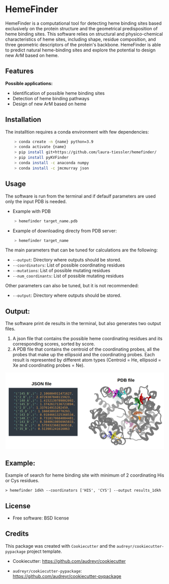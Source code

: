 HemeFinder
==========

HemeFinder is a computational tool for detecting heme binding sites based exclusively on the protein structure and the geometrical predisposition of heme binding sites. This software relies on structural and physico-chemical characteristics of heme sites, including shape, residue composition, and three geometric descriptors of the protein's backbone.  HemeFinder is able to predict natural heme-binding sites and explore the potential to design new ArM based on heme.


Features
--------

**Possible applications:**

* Identification of possible heme binding sites
* Detection of heme binding pathways
* Design of new ArM based on heme 

Installation
--------

The installtion requires a conda environment with few dependencies:

```bash
    > conda create -n {name} python=3.9
    > conda activate {name}
    > pip install git+https://github.com/laura-tiessler/hemefinder/
    > pip install pyKVFinder
    > conda install -c anaconda numpy 
    > conda install -c jmcmurray json
```


Usage
--------

The software is run from the terminal and if defaulf parameters are used only the input PDB is needed.

* Example with PDB
  
```bash
    > hemefinder target_name.pdb
```

* Example of downloading directy from PDB server:

```bash
    > hemefinder target_name
```

The main parameters that can be tuned for calculations are the following:

* `--output`: Directory where outputs should be stored. 
* `--coordinators`: List of possible coordinating residues
* `--mutations`: List of possible mutating residues
* `--num_coordinants`: List of possible mutating residues


Other parameters can also be tuned, but it is not recommended:

* `--output`: Directory where outputs should be stored. 


Output:
--------

The software print de results in the terminal, but also generates two output files. 

1. A json file that contains the possible heme coordinating residues and its corresponding scores, sorted by score. 
2. A PDB file that contains the centroid of the coordinating probes, all the probes that make up the ellipsoid and the coordinating probes. Each result is represented by different atom types (Centroid = He, ellipsoid = Xe and coordinating probes = Ne).

![Output](/docs/Tutorial_heme.png)

Example:
--------

Example of search for heme binding site with minimum of 2 coordinating His or Cys residues.

    > hemefinder 1dkh --coordinators ['HIS', 'CYS'] --output results_1dkh


License
--------

* Free software: BSD license

Credits
-------
This package was created with `Cookiecutter` and 
the `audreyr/cookiecutter-pypackage` project template.

* Cookiecutter: https://github.com/audreyr/cookiecutter

* `audreyr/cookiecutter-pypackage`: https://github.com/audreyr/cookiecutter-pypackage
